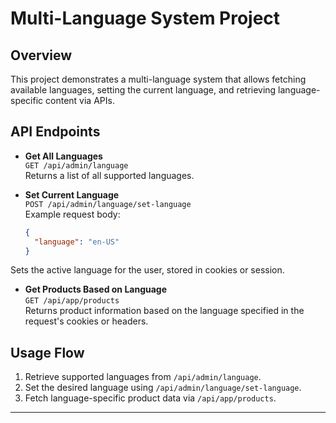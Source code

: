 # Multi-Language System Project

## Overview
This project demonstrates a multi-language system that allows fetching available languages, setting the current language, and retrieving language-specific content via APIs.

## API Endpoints

- **Get All Languages**  
  `GET /api/admin/language`  
  Returns a list of all supported languages.

- **Set Current Language**  
  `POST /api/admin/language/set-language`  
  Example request body:   
  ```json
  {
    "language": "en-US"
  }

Sets the active language for the user, stored in cookies or session.

- **Get Products Based on Language**  
`GET /api/app/products`  
Returns product information based on the language specified in the request's cookies or headers.

## Usage Flow

1. Retrieve supported languages from `/api/admin/language`.
2. Set the desired language using `/api/admin/language/set-language`.
3. Fetch language-specific product data via `/api/app/products`.

---
